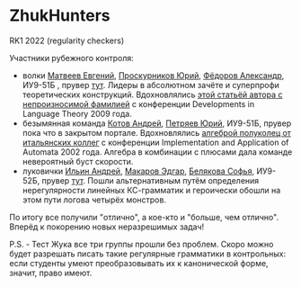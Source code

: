 # ZhukHunters
RK1 2022 (regularity checkers)

Участники рубежного контроля:

- волки [Матвеев Евгений](https://github.com/theElusiveJoe), [Проскурников Юрий](https://github.com/Qmask26), [Фёдоров Александр](https://github.com/JaZzZik), ИУ9-51Б , прувер [тут](https://github.com/theElusiveJoe/TFL-rk1-volki_team). Лидеры в абсолютном зачёте и суперпрофи теоретических конструкций. Вдохновлялись [этой статьёй автора с непроизносимой фамилией](https://link.springer.com/chapter/10.1007/978-3-642-02737-6_16) с конференции Developments in Language Theory 2009 года.
- безымянная команда [Котов Андрей](https://github.com/Ankalot), [Петряев Юрий](https://github.com/p0rtale), ИУ9-51Б, прувер пока что в закрытом портале. Вдохновлялись [алгеброй полуколец от итальянских коллег](https://link.springer.com/chapter/10.1007/3-540-44977-9_4) с конференции Implementation and Application of Automata 2002 года. Алгебра в комбинации с плюсами дала команде невероятный буст скорости.
- луковички [Ильин Андрей](https://github.com/Ankalot), [Макаров Эдгар](https://github.com/robby-the-paladin), [Белякова Софья](https://github.com/SoFa325), ИУ9-52Б, прувер [тут](https://github.com/StarikTenger/RegularLanguageProblem). Пошли альтернативным путём определения нерегулярности линейных КС-грамматик и героически обошли на этом пути логова четырёх монстров.

По итогу все получили "отлично", а кое-кто и "больше, чем отлично". Вперёд к покорению новых неразрешимых задач! 

P.S. - Тест Жука все три группы прошли без проблем. Скоро можно будет разрешать писать такие регулярные грамматики в контрольных: если студенты умеют преобразовывать их к канонической форме, значит, право имеют.
